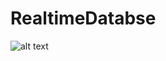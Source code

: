 # RealtimeDatabse

![alt text](https://www.remove.bg/assets/start_remove-79a4598a05a77ca999df1dcb434160994b6fde2c3e9101984fb1be0f16d0a74e.png)
